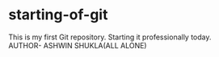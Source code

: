 # starting-of-git
This  is my first Git repository. Starting it professionally today.
<br>
AUTHOR- ASHWIN SHUKLA(ALL ALONE)
